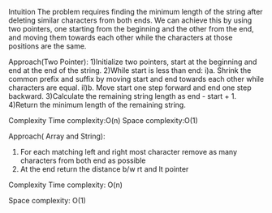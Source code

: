 Intuition
The problem requires finding the minimum length of the string after deleting similar characters from both ends. We can achieve this by using two pointers, one starting from the beginning and the other from the end, and moving them towards each other while the characters at those positions are the same.

Approach(Two Pointer):
1)Initialize two pointers, start at the beginning and end at the end of the string.
2)While start is less than end:
 i)a. Shrink the common prefix and suffix by moving start and end towards each other while characters are equal.
iI)b. Move start one step forward and end one step backward.
3)Calculate the remaining string length as end - start + 1.
4)Return the minimum length of the remaining string.

Complexity
Time complexity:O(n)
Space complexity:O(1)​

Approach( Array and String):

1. For each matching left and right most character remove as many characters from both end as possible
2. At the end return the distance b/w rt and lt pointer

 Complexity
Time complexity:
O(n)

Space complexity:
O(1)
